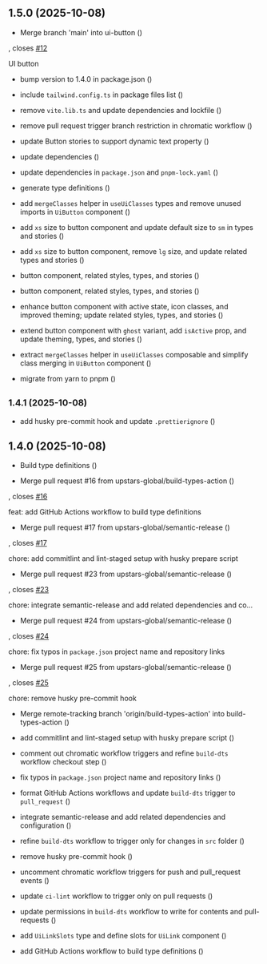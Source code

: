 ## 1.5.0 (2025-10-08)

* Merge branch 'main' into ui-button
 ([](https://github.com/upstars-global/front-platform-ui/commit/742fb06))

, closes [#12](https://github.com/upstars-global/front-platform-ui/issues/)

  UI button
* bump version to 1.4.0 in package.json
 ([](https://github.com/upstars-global/front-platform-ui/commit/e036bbb))


* include `tailwind.config.ts` in package files list
 ([](https://github.com/upstars-global/front-platform-ui/commit/b933599))


* remove `vite.lib.ts` and update dependencies and lockfile
 ([](https://github.com/upstars-global/front-platform-ui/commit/6f7928b))


* remove pull request trigger branch restriction in chromatic workflow
 ([](https://github.com/upstars-global/front-platform-ui/commit/77496ab))


* update Button stories to support dynamic text property
 ([](https://github.com/upstars-global/front-platform-ui/commit/ca79ef7))


* update dependencies
 ([](https://github.com/upstars-global/front-platform-ui/commit/bd07efe))


* update dependencies in `package.json` and `pnpm-lock.yaml`
 ([](https://github.com/upstars-global/front-platform-ui/commit/34582cb))


* generate type definitions
 ([](https://github.com/upstars-global/front-platform-ui/commit/ba89a95))


* add `mergeClasses` helper in `useUiClasses` types and remove unused imports in `UiButton` component
 ([](https://github.com/upstars-global/front-platform-ui/commit/4d322d7))


* add `xs` size to button component and update default size to `sm` in types and stories
 ([](https://github.com/upstars-global/front-platform-ui/commit/46eab47))


* add `xs` size to button component, remove `lg` size, and update related types and stories
 ([](https://github.com/upstars-global/front-platform-ui/commit/523410b))


* button component, related styles, types, and stories
 ([](https://github.com/upstars-global/front-platform-ui/commit/bdc92eb))


* button component, related styles, types, and stories
 ([](https://github.com/upstars-global/front-platform-ui/commit/cb6dcd5))


* enhance button component with active state, icon classes, and improved theming; update related styles, types, and stories
 ([](https://github.com/upstars-global/front-platform-ui/commit/8645167))


* extend button component with `ghost` variant, add `isActive` prop, and update theming, types, and stories
 ([](https://github.com/upstars-global/front-platform-ui/commit/8711245))


* extract `mergeClasses` helper in `useUiClasses` composable and simplify class merging in `UiButton` component
 ([](https://github.com/upstars-global/front-platform-ui/commit/9fe998a))


* migrate from yarn to pnpm
 ([](https://github.com/upstars-global/front-platform-ui/commit/594318e))

## <small>1.4.1 (2025-10-08)</small>

* add husky pre-commit hook and update `.prettierignore`
 ([](https://github.com/upstars-global/front-platform-ui/commit/93f2b14))

## 1.4.0 (2025-10-08)

* Build type definitions
 ([](https://github.com/upstars-global/front-platform-ui/commit/00ca71b))


* Merge pull request #16 from upstars-global/build-types-action
 ([](https://github.com/upstars-global/front-platform-ui/commit/ac67982))

, closes [#16](https://github.com/upstars-global/front-platform-ui/issues/)

  feat: add GitHub Actions workflow to build type definitions
* Merge pull request #17 from upstars-global/semantic-release
 ([](https://github.com/upstars-global/front-platform-ui/commit/85576b6))

, closes [#17](https://github.com/upstars-global/front-platform-ui/issues/)

  chore: add commitlint and lint-staged setup with husky prepare script
* Merge pull request #23 from upstars-global/semantic-release
 ([](https://github.com/upstars-global/front-platform-ui/commit/837120f))

, closes [#23](https://github.com/upstars-global/front-platform-ui/issues/)

  chore: integrate semantic-release and add related dependencies and co…
* Merge pull request #24 from upstars-global/semantic-release
 ([](https://github.com/upstars-global/front-platform-ui/commit/ce03e20))

, closes [#24](https://github.com/upstars-global/front-platform-ui/issues/)

  chore: fix typos in `package.json` project name and repository links
* Merge pull request #25 from upstars-global/semantic-release
 ([](https://github.com/upstars-global/front-platform-ui/commit/4dbf785))

, closes [#25](https://github.com/upstars-global/front-platform-ui/issues/)

  chore: remove husky pre-commit hook
* Merge remote-tracking branch 'origin/build-types-action' into build-types-action
 ([](https://github.com/upstars-global/front-platform-ui/commit/cbebb23))


* add commitlint and lint-staged setup with husky prepare script
 ([](https://github.com/upstars-global/front-platform-ui/commit/1afa38d))


* comment out chromatic workflow triggers and refine `build-dts` workflow checkout step
 ([](https://github.com/upstars-global/front-platform-ui/commit/d445ec5))


* fix typos in `package.json` project name and repository links
 ([](https://github.com/upstars-global/front-platform-ui/commit/ce4f714))


* format GitHub Actions workflows and update `build-dts` trigger to `pull_request`
 ([](https://github.com/upstars-global/front-platform-ui/commit/aab2052))


* integrate semantic-release and add related dependencies and configuration
 ([](https://github.com/upstars-global/front-platform-ui/commit/3be04ad))


* refine `build-dts` workflow to trigger only for changes in `src` folder
 ([](https://github.com/upstars-global/front-platform-ui/commit/98ca5c1))


* remove husky pre-commit hook
 ([](https://github.com/upstars-global/front-platform-ui/commit/71ef84a))


* uncomment chromatic workflow triggers for push and pull_request events
 ([](https://github.com/upstars-global/front-platform-ui/commit/f635a41))


* update `ci-lint` workflow to trigger only on pull requests
 ([](https://github.com/upstars-global/front-platform-ui/commit/7f7ccc6))


* update permissions in `build-dts` workflow to write for contents and pull-requests
 ([](https://github.com/upstars-global/front-platform-ui/commit/253ac54))


* add `UiLinkSlots` type and define slots for `UiLink` component
 ([](https://github.com/upstars-global/front-platform-ui/commit/1e00b31))


* add GitHub Actions workflow to build type definitions
 ([](https://github.com/upstars-global/front-platform-ui/commit/1fc9ef4))
